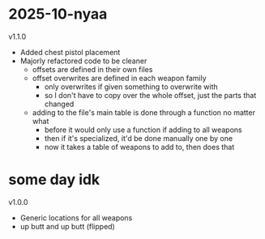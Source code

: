 # 2025-10-nyaa
v1.1.0

- Added chest pistol placement
- Majorly refactored code to be cleaner
    - offsets are defined in their own files
    - offset overwrites are defined in each weapon family
        - only overwrites if given something to overwrite with
        - so I don't have to copy over the whole offset, just the parts that changed
    - adding to the file's main table is done through a function no matter what
        - before it would only use a function if adding to all weapons
        - then if it's specialized, it'd be done manually one by one
        - now it takes a table of weapons to add to, then does that

# some day idk
v1.0.0

- Generic locations for all weapons
- up butt and up butt (flipped)